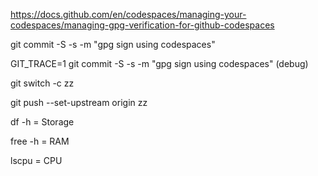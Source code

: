 https://docs.github.com/en/codespaces/managing-your-codespaces/managing-gpg-verification-for-github-codespaces

git commit -S -s -m "gpg sign using codespaces"

GIT_TRACE=1 git commit -S -s -m "gpg sign using codespaces" (debug)

git switch -c zz

git push --set-upstream origin zz

df -h           = Storage

free -h         = RAM

lscpu           = CPU
